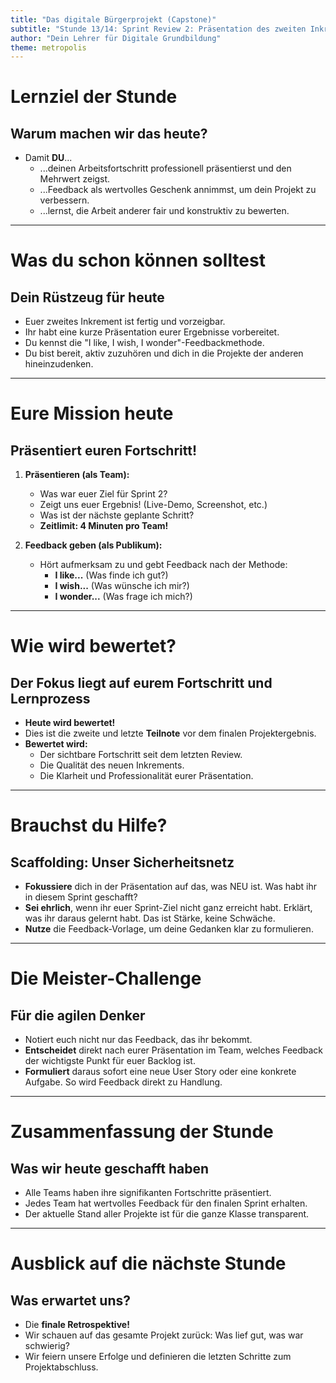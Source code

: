 ```yaml
---
title: "Das digitale Bürgerprojekt (Capstone)"
subtitle: "Stunde 13/14: Sprint Review 2: Präsentation des zweiten Inkrements"
author: "Dein Lehrer für Digitale Grundbildung"
theme: metropolis
---
```


# Lernziel der Stunde

## Warum machen wir das heute?

*   Damit **DU**...
    *   ...deinen Arbeitsfortschritt professionell präsentierst und den Mehrwert zeigst.
    *   ...Feedback als wertvolles Geschenk annimmst, um dein Projekt zu verbessern.
    *   ...lernst, die Arbeit anderer fair und konstruktiv zu bewerten.

---

# Was du schon können solltest

## Dein Rüstzeug für heute

*   Euer zweites Inkrement ist fertig und vorzeigbar.
*   Ihr habt eine kurze Präsentation eurer Ergebnisse vorbereitet.
*   Du kennst die "I like, I wish, I wonder"-Feedbackmethode.
*   Du bist bereit, aktiv zuzuhören und dich in die Projekte der anderen hineinzudenken.

---

# Eure Mission heute

## Präsentiert euren Fortschritt!

1.  **Präsentieren (als Team):**
    *   Was war euer Ziel für Sprint 2?
    *   Zeigt uns euer Ergebnis! (Live-Demo, Screenshot, etc.)
    *   Was ist der nächste geplante Schritt?
    *   **Zeitlimit: 4 Minuten pro Team!**

2.  **Feedback geben (als Publikum):**
    *   Hört aufmerksam zu und gebt Feedback nach der Methode:
        *   **I like...** (Was finde ich gut?)
        *   **I wish...** (Was wünsche ich mir?)
        *   **I wonder...** (Was frage ich mich?)

---

# Wie wird bewertet?

## Der Fokus liegt auf eurem Fortschritt und Lernprozess

*   **Heute wird bewertet!**
*   Dies ist die zweite und letzte **Teilnote** vor dem finalen Projektergebnis.
*   **Bewertet wird:**
    *   Der sichtbare Fortschritt seit dem letzten Review.
    *   Die Qualität des neuen Inkrements.
    *   Die Klarheit und Professionalität eurer Präsentation.

---

# Brauchst du Hilfe?

## Scaffolding: Unser Sicherheitsnetz

*   **Fokussiere** dich in der Präsentation auf das, was NEU ist. Was habt ihr in diesem Sprint geschafft?
*   **Sei ehrlich**, wenn ihr euer Sprint-Ziel nicht ganz erreicht habt. Erklärt, was ihr daraus gelernt habt. Das ist Stärke, keine Schwäche.
*   **Nutze** die Feedback-Vorlage, um deine Gedanken klar zu formulieren.

---

# Die Meister-Challenge

## Für die agilen Denker

*   Notiert euch nicht nur das Feedback, das ihr bekommt.
*   **Entscheidet** direkt nach eurer Präsentation im Team, welches Feedback der wichtigste Punkt für euer Backlog ist.
*   **Formuliert** daraus sofort eine neue User Story oder eine konkrete Aufgabe. So wird Feedback direkt zu Handlung.

---

# Zusammenfassung der Stunde

## Was wir heute geschafft haben

*   Alle Teams haben ihre signifikanten Fortschritte präsentiert.
*   Jedes Team hat wertvolles Feedback für den finalen Sprint erhalten.
*   Der aktuelle Stand aller Projekte ist für die ganze Klasse transparent.

---

# Ausblick auf die nächste Stunde

## Was erwartet uns?

*   Die **finale Retrospektive!**
*   Wir schauen auf das gesamte Projekt zurück: Was lief gut, was war schwierig?
*   Wir feiern unsere Erfolge und definieren die letzten Schritte zum Projektabschluss.

